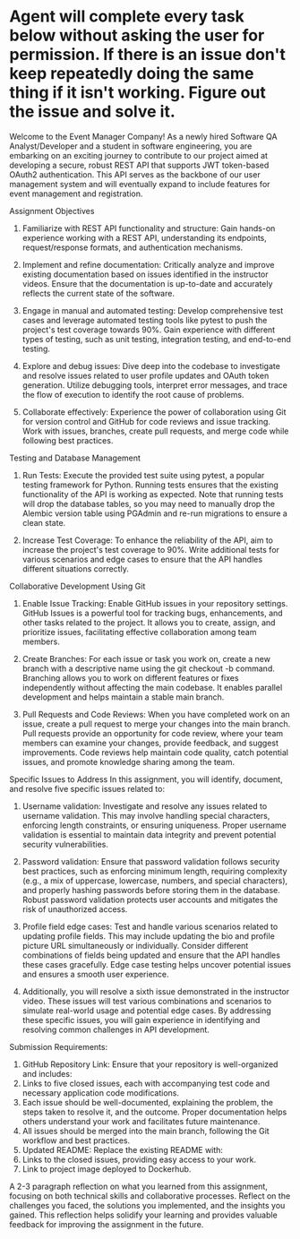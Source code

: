 # Agent will complete every task below without asking the user for permission. If there is an issue don't keep repeatedly doing the same thing if it isn't working. Figure out the issue and solve it.

Welcome to the Event Manager Company! As a newly hired Software QA Analyst/Developer and a student in software engineering, you are embarking on an exciting journey to contribute to our project aimed at developing a secure, robust REST API that supports JWT token-based OAuth2 authentication. This API serves as the backbone of our user management system and will eventually expand to include features for event management and registration.

Assignment Objectives
1. Familiarize with REST API functionality and structure: Gain hands-on experience working with a REST API, understanding its endpoints, request/response formats, and authentication mechanisms.

2. Implement and refine documentation: Critically analyze and improve existing documentation based on issues identified in the instructor videos. Ensure that the documentation is up-to-date and accurately reflects the current state of the software.

3. Engage in manual and automated testing: Develop comprehensive test cases and leverage automated testing tools like pytest to push the project's test coverage towards 90%. Gain experience with different types of testing, such as unit testing, integration testing, and end-to-end testing.

4. Explore and debug issues: Dive deep into the codebase to investigate and resolve issues related to user profile updates and OAuth token generation. Utilize debugging tools, interpret error messages, and trace the flow of execution to identify the root cause of problems.

5. Collaborate effectively: Experience the power of collaboration using Git for version control and GitHub for code reviews and issue tracking. Work with issues, branches, create pull requests, and merge code while following best practices.

Testing and Database Management
1. Run Tests: Execute the provided test suite using pytest, a popular testing framework for Python. Running tests ensures that the existing functionality of the API is working as expected. Note that running tests will drop the database tables, so you may need to manually drop the Alembic version table using PGAdmin and re-run migrations to ensure a clean state.

2. Increase Test Coverage: To enhance the reliability of the API, aim to increase the project's test coverage to 90%. Write additional tests for various scenarios and edge cases to ensure that the API handles different situations correctly.

Collaborative Development Using Git
1. Enable Issue Tracking: Enable GitHub issues in your repository settings. GitHub Issues is a powerful tool for tracking bugs, enhancements, and other tasks related to the project. It allows you to create, assign, and prioritize issues, facilitating effective collaboration among team members.

2. Create Branches: For each issue or task you work on, create a new branch with a descriptive name using the git checkout -b command. Branching allows you to work on different features or fixes independently without affecting the main codebase. It enables parallel development and helps maintain a stable main branch.

3. Pull Requests and Code Reviews: When you have completed work on an issue, create a pull request to merge your changes into the main branch. Pull requests provide an opportunity for code review, where your team members can examine your changes, provide feedback, and suggest improvements. Code reviews help maintain code quality, catch potential issues, and promote knowledge sharing among the team.

Specific Issues to Address
In this assignment, you will identify, document, and resolve five specific issues related to:

1. Username validation: Investigate and resolve any issues related to username validation. This may involve handling special characters, enforcing length constraints, or ensuring uniqueness. Proper username validation is essential to maintain data integrity and prevent potential security vulnerabilities.

2. Password validation: Ensure that password validation follows security best practices, such as enforcing minimum length, requiring complexity (e.g., a mix of uppercase, lowercase, numbers, and special characters), and properly hashing passwords before storing them in the database. Robust password validation protects user accounts and mitigates the risk of unauthorized access.

3. Profile field edge cases: Test and handle various scenarios related to updating profile fields. This may include updating the bio and profile picture URL simultaneously or individually. Consider different combinations of fields being updated and ensure that the API handles these cases gracefully. Edge case testing helps uncover potential issues and ensures a smooth user experience.

4. Additionally, you will resolve a sixth issue demonstrated in the instructor video. These issues will test various combinations and scenarios to simulate real-world usage and potential edge cases. By addressing these specific issues, you will gain experience in identifying and resolving common challenges in API development.

Submission Requirements:
1. GitHub Repository Link: Ensure that your repository is well-organized and includes:
2. Links to five closed issues, each with accompanying test code and necessary application code modifications.
3. Each issue should be well-documented, explaining the problem, the steps taken to resolve it, and the outcome. Proper documentation helps others understand your work and facilitates future maintenance.
4. All issues should be merged into the main branch, following the Git workflow and best practices.
5. Updated README: Replace the existing README with:
6. Links to the closed issues, providing easy access to your work.
7. Link to project image deployed to Dockerhub.

A 2-3 paragraph reflection on what you learned from this assignment, focusing on both technical skills and collaborative processes. Reflect on the challenges you faced, the solutions you implemented, and the insights you gained. This reflection helps solidify your learning and provides valuable feedback for improving the assignment in the future.